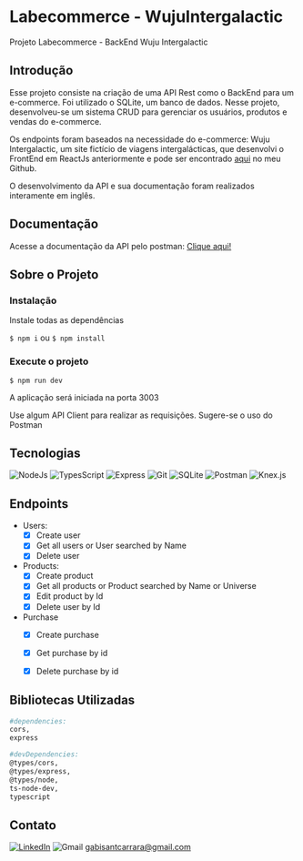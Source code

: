 # Labecommerce - WujuIntergalactic
Projeto Labecommerce - BackEnd 
Wuju Intergalactic

## Introdução
Esse projeto consiste na criação de uma API Rest como o BackEnd para um e-commerce. Foi utilizado o SQLite, um banco de dados.
Nesse projeto, desenvolveu-se um sistema CRUD para gerenciar os usuários, produtos e vendas do e-commerce.

Os endpoints foram baseados na necessidade do e-commerce: Wuju Intergalactic, um site fictício de viagens intergalácticas, que desenvolvi o FrontEnd em ReactJs anteriormente e pode ser encontrado [aqui](https://github.com/namollayo/project-E-commerce) no meu Github.


O desenvolvimento da API e sua documentação foram realizados interamente em inglês.

## Documentação
Acesse a documentação da API pelo postman: [Clique aqui!](https://documenter.getpostman.com/view/26585244/2s93eYUBqf)
## Sobre o Projeto
### Instalação
Instale todas as dependências 

```$ npm i```
ou 
```$ npm install ```

### Execute o projeto
```$ npm run dev```

 A aplicação será iniciada na porta 3003

Use algum API Client para realizar as requisições. 
Sugere-se o uso do Postman

## Tecnologias

![NodeJs](https://img.shields.io/badge/Node.js-339933?style=for-the-badge&logo=nodedotjs&logoColor=white)
![TypesScript](https://img.shields.io/badge/TypeScript-1572B6?style=for-the-badge&logo=typescript&logoColor=white)
![Express](https://img.shields.io/badge/Express-f8f8ff?style=for-the-badge&logo=express&logoColor=black)
![Git](https://img.shields.io/badge/GIT-E44C30?style=for-the-badge&logo=git&logoColor=white) 
![SQLite](https://img.shields.io/badge/SQLite-07405E?style=for-the-badge&logo=sqlite&logoColor=white)
![Postman](https://img.shields.io/badge/Postman-FF6C37?style=for-the-badge&logo=Postman&logoColor=white)
![Knex.js](https://tinyurl.com/bdh7cvrt)

## Endpoints

- Users:
    - [x]  Create user
    - [x]  Get all users or User searched by Name
    - [x]  Delete user
 - Products:
    - [x]  Create product
    - [x]  Get all products or Product searched by Name or Universe
    - [x]  Edit product by Id
    - [x]  Delete user by Id
- Purchase
    - [x] Create purchase
    - [x] Get purchase by id
    - [x] Delete purchase by id


## Bibliotecas Utilizadas

```bash
#dependencies:
cors,
express

#devDependencies:
@types/cors,
@types/express,
@types/node,
ts-node-dev,
typescript
```

## Contato


[![LinkedIn](https://img.shields.io/badge/LinkedIn-0077B5?style=for-the-badge&logo=linkedin&logoColor=white)](https://www.linkedin.com/in/gabrielascarrara/)
![Gmail](https://img.shields.io/badge/gabisantcarrara@gmail.com-D14836?style=for-the-badge&logo=gmail&logoColor=white) gabisantcarrara@gmail.com
